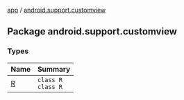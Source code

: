 [app](../index.md) / [android.support.customview](./index.md)

## Package android.support.customview

### Types

| Name | Summary |
|---|---|
| [R](-r/index.md) | `class R`<br>`class R` |

